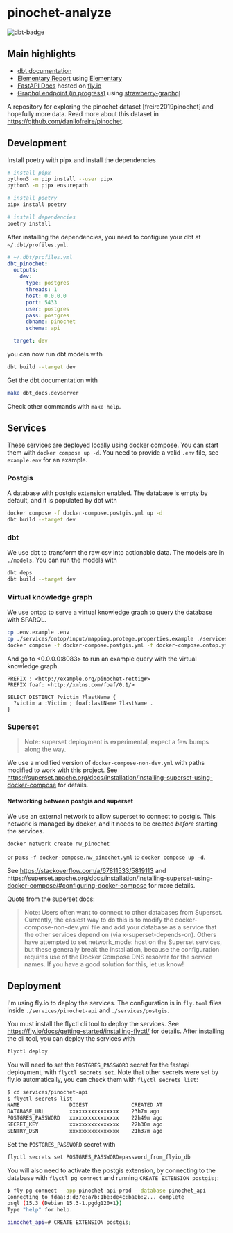 # pinochet-analyze

![dbt-badge](https://github.com/diegoquintanav/pinochet-analyze-50/actions/workflows/dbt-docs-generate.yml/badge.svg)

## Main highlights

- [dbt documentation](https://diegoquintanav.github.io/pinochet-analyze-50/dbt_docs)
- [Elementary Report](https://diegoquintanav.github.io/pinochet-analyze-50/elementary) using [Elementary](https://www.elementary-data.com/)
- [FastAPI Docs](https://pinochet-api.fly.dev/docs) hosted on [fly.io](https://fly.io)
- [Graphql endpoint (in progress)](https://pinochet-api.fly.dev/graphql) using [strawberry-graphql](https://strawberry.rocks/)

A repository for exploring the pinochet dataset [freire2019pinochet] and hopefully more data. Read more about this dataset in <https://github.com/danilofreire/pinochet>.

## Development

Install poetry with pipx and install the dependencies

```bash
# install pipx
python3 -m pip install --user pipx
python3 -m pipx ensurepath

# install poetry
pipx install poetry

# install dependencies
poetry install
```

After installing the dependencies, you need to configure your dbt at `~/.dbt/profiles.yml`.

```yaml
# ~/.dbt/profiles.yml
dbt_pinochet:
  outputs:
    dev:
      type: postgres
      threads: 1
      host: 0.0.0.0
      port: 5433
      user: postgres
      pass: postgres
      dbname: pinochet
      schema: api

  target: dev
```

you can now run dbt models with

```bash
dbt build --target dev
```

Get the dbt documentation with

```bash
make dbt_docs.devserver
```

Check other commands with `make help`.

## Services

These services are deployed locally using docker compose. You can start them with `docker compose up -d`. You need to provide a valid `.env` file, see `example.env` for an example.


### Postgis

A database with postgis extension enabled. The database is empty by default, and it is populated by dbt with

```bash
docker compose -f docker-compose.postgis.yml up -d
dbt build --target dev
```

### dbt

We use dbt to transform the raw csv into actionable data. The models are in `./models`. You can run the models with

```bash
dbt deps
dbt build --target dev
```

### Virtual knowledge graph

We use ontop to serve a virtual knowledge graph to query the database with SPARQL.

```bash
cp .env.example .env
cp ./services/ontop/input/mapping.protege.properties.example ./services/ontop/input/mapping.protege.properties
docker compose -f docker-compose.postgis.yml -f docker-compose.ontop.yml up -d
```

And go to <0.0.0.0:8083> to run an example query with the virtual knowledge graph.

```sparql
PREFIX : <http://example.org/pinochet-rettig#>
PREFIX foaf: <http://xmlns.com/foaf/0.1/>

SELECT DISTINCT ?victim ?lastName {
  ?victim a :Victim ; foaf:lastName ?lastName .
}
```

### Superset

> Note: superset deployment is experimental, expect a few bumps along the way.

We use a modified version of `docker-compose-non-dev.yml` with paths modified to work with this project. See <https://superset.apache.org/docs/installation/installing-superset-using-docker-compose> for details.

#### Networking between postgis and superset

We use an external network to allow superset to connect to postgis. This network is managed by docker, and it needs to be created _before_ starting the services.

```bash
docker network create nw_pinochet
```

or pass `-f docker-compose.nw_pinochet.yml` to `docker compose up -d`.

See <https://stackoverflow.com/a/67811533/5819113> and <https://superset.apache.org/docs/installation/installing-superset-using-docker-compose/#configuring-docker-compose> for more details.

Quote from the superset docs:

> Note: Users often want to connect to other databases from Superset. Currently, the easiest way to do this is to modify the docker-compose-non-dev.yml file and add your database as a service that the other services depend on (via x-superset-depends-on). Others have attempted to set network_mode: host on the Superset services, but these generally break the installation, because the configuration requires use of the Docker Compose DNS resolver for the service names. If you have a good solution for this, let us know!

## Deployment

I'm using fly.io to deploy the services. The configuration is in `fly.toml` files inside `./services/pinochet-api` and `./services/postgis`.

You must install the flyctl cli tool to deploy the services. See <https://fly.io/docs/getting-started/installing-flyctl/> for details. After installing the cli tool, you can deploy the services with

```bash
flyctl deploy
```

You will need to set the `POSTGRES_PASSWORD` secret for the fastapi deployment, with `flyctl secrets set`. Note that other secrets were set by fly.io automatically, you can check them with `flyctl secrets list`:

```bash
$ cd services/pinochet-api
$ flyctl secrets list
NAME             	DIGEST          	CREATED AT
DATABASE_URL     	xxxxxxxxxxxxxxxx	23h7m ago
POSTGRES_PASSWORD	xxxxxxxxxxxxxxxx	22h49m ago
SECRET_KEY       	xxxxxxxxxxxxxxxx	22h30m ago
SENTRY_DSN       	xxxxxxxxxxxxxxxx	21h37m ago
```

Set the `POSTGRES_PASSWORD` secret with

```bash
flyctl secrets set POSTGRES_PASSWORD=password_from_flyio_db
```

You will also need to activate the postgis extension, by connecting to the database with `flyctl pg connect` and running `CREATE EXTENSION postgis;`:

```bash
❯ fly pg connect --app pinochet-api-prod --database pinochet_api
Connecting to fdaa:3:d37e:a7b:1be:de4c:ba0b:2... complete
psql (15.3 (Debian 15.3-1.pgdg120+1))
Type "help" for help.

pinochet_api=# CREATE EXTENSION postgis;
```
